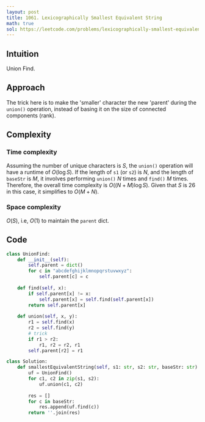 ```yaml
---
layout: post
title: 1061. Lexicographically Smallest Equivalent String
math: true
sol: https://leetcode.com/problems/lexicographically-smallest-equivalent-string/solutions/6118176/python3-union-find-o-m-n
---
```


## Intuition
Union Find. 

## Approach
The trick here is to make the 'smaller' character the new 'parent' during the `union()` operation, instead of basing it on the size of connected components (rank).

## Complexity
### Time complexity
Assuming the number of unique characters is $S$, the `union()` operation will have a runtime of $O(\log S)$. If the length of `s1` (or `s2`) is $N$, and the length of `baseStr` is $M$, it involves performing `union()` $N$ times and `find()` $M$ times. Therefore, the overall time complexity is $O((N+M)\log S)$. Given that $S$ is 26 in this case, it simplifies to $O(M+N)$.

### Space complexity
$O(S)$, i.e, $O(1)$ to maintain the `parent` dict.

## Code
```py
class UnionFind:
    def __init__(self):
        self.parent = dict()
        for c in "abcdefghijklmnopqrstuvwxyz":
            self.parent[c] = c
    
    def find(self, x):
        if self.parent[x] != x:
            self.parent[x] = self.find(self.parent[x])
        return self.parent[x]
    
    def union(self, x, y):
        r1 = self.find(x)
        r2 = self.find(y)
        # trick
        if r1 > r2:
            r1, r2 = r2, r1
        self.parent[r2] = r1

class Solution:
    def smallestEquivalentString(self, s1: str, s2: str, baseStr: str) -> str:
        uf = UnionFind()
        for c1, c2 in zip(s1, s2):
            uf.union(c1, c2)
        
        res = []
        for c in baseStr:
            res.append(uf.find(c))
        return ''.join(res)
```
